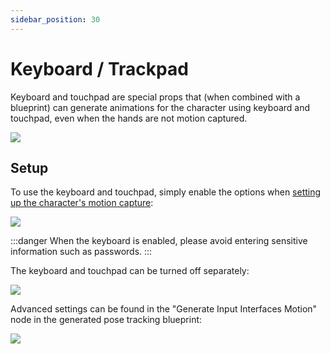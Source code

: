 ```yaml
---
sidebar_position: 30
---
```


# Keyboard / Trackpad

Keyboard and touchpad are special props that (when combined with a blueprint) can generate animations for the character using keyboard and touchpad, even when the hands are not motion captured.

![](/doc-img/zh-keyboard-1.webp)

## Setup

To use the keyboard and touchpad, simply enable the options when [setting up the character's motion capture](character/#motion-capture):

![](/doc-img/zh-keyboard-2.webp)

:::danger
When the keyboard is enabled, please avoid entering sensitive information such as passwords.
:::

The keyboard and touchpad can be turned off separately:

![](/doc-img/zh-keyboard-3.webp)

Advanced settings can be found in the "Generate Input Interfaces Motion" node in the generated pose tracking blueprint:

![](/doc-img/zh-keyboard-4.webp)
